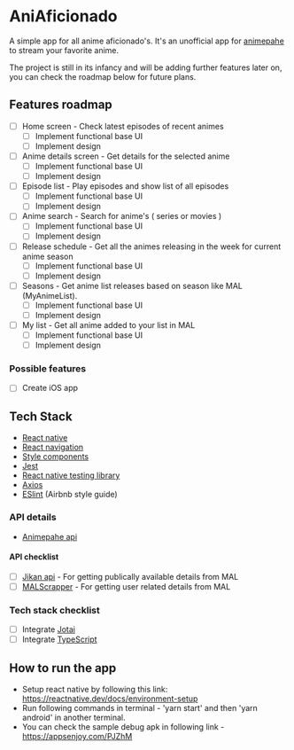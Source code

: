 # AniAficionado

A simple app for all anime aficionado's. It's an unofficial app for [animepahe](https://animepahe.com/) to stream your favorite anime.

The project is still in its infancy and will be adding further features later on, you can check the roadmap below for future plans.

## Features roadmap

- [ ] Home screen - Check latest episodes of recent animes
  - [ ] Implement functional base UI
  - [ ] Implement design
- [ ] Anime details screen - Get details for the selected anime
  - [ ] Implement functional base UI
  - [ ] Implement design
- [ ] Episode list - Play episodes and show list of all episodes
  - [ ] Implement functional base UI
  - [ ] Implement design
- [ ] Anime search - Search for anime's ( series or movies )
  - [ ] Implement functional base UI
  - [ ] Implement design
- [ ] Release schedule - Get all the animes releasing in the week for current anime season
  - [ ] Implement functional base UI
  - [ ] Implement design
- [ ] Seasons - Get anime list releases based on season like MAL (MyAnimeList).
  - [ ] Implement functional base UI
  - [ ] Implement design
- [ ] My list - Get all anime added to your list in MAL
  - [ ] Implement functional base UI
  - [ ] Implement design

### Possible features

- [ ] Create iOS app

## Tech Stack

- [React native](https://github.com/facebook/react-native)
- [React navigation](https://github.com/react-navigation/react-navigation)
- [Style components](https://github.com/styled-components/styled-components)
- [Jest](https://github.com/facebook/jest)
- [React native testing library](https://github.com/callstack/react-native-testing-library)
- [Axios](https://github.com/axios/axios)
- [ESlint](https://github.com/eslint/eslint) (Airbnb style guide)

### API details

- [Animepahe api](https://animepahe.com/)

#### API checklist

- [ ] [Jikan api](https://jikan.moe/) - For getting publically available details from MAL
- [ ] [MALScrapper](https://github.com/Kylart/MalScraper) - For getting user related details from MAL

### Tech stack checklist

- [ ] Integrate [Jotai](https://github.com/pmndrs/jotai)
- [ ] Integrate [TypeScript](https://github.com/microsoft/TypeScript)

## How to run the app

- Setup react native by following this link: https://reactnative.dev/docs/environment-setup
- Run following commands in terminal - 'yarn start' and then 'yarn android' in another terminal.
- You can check the sample debug apk in following link - https://appsenjoy.com/PJZhM
